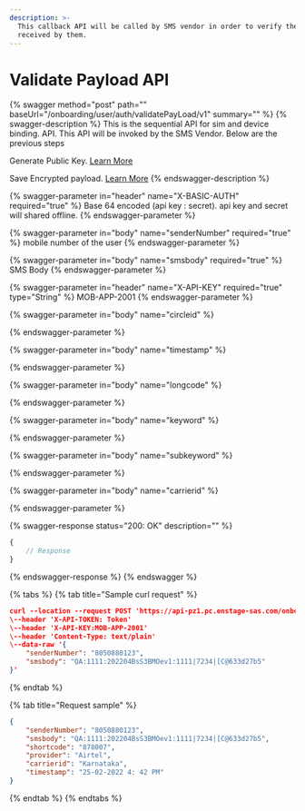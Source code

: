 ```yaml
---
description: >-
  This callback API will be called by SMS vendor in order to verify the payload
  received by them.
---
```


# Validate Payload API



{% swagger method="post" path="" baseUrl="<domain>/onboarding/user/auth/validatePayLoad/v1" summary="" %}
{% swagger-description %}
This is the sequential API for sim and device binding. API. This API will be invoked by the SMS Vendor. Below are the previous steps

Generate Public Key. [Learn More](broken-reference)

Save Encrypted payload. [Learn More](save-encrypted-payload-api.md)
{% endswagger-description %}

{% swagger-parameter in="header" name="X-BASIC-AUTH" required="true" %}
Base 64 encoded (api key : secret). api key and secret will shared offline.
{% endswagger-parameter %}

{% swagger-parameter in="body" name="senderNumber" required="true" %}
mobile number of the user
{% endswagger-parameter %}

{% swagger-parameter in="body" name="smsbody" required="true" %}
SMS Body 
{% endswagger-parameter %}

{% swagger-parameter in="header" name="X-API-KEY" required="true" type="String" %}
MOB-APP-2001
{% endswagger-parameter %}

{% swagger-parameter in="body" name="circleid" %}

{% endswagger-parameter %}

{% swagger-parameter in="body" name="timestamp" %}

{% endswagger-parameter %}

{% swagger-parameter in="body" name="longcode" %}

{% endswagger-parameter %}

{% swagger-parameter in="body" name="keyword" %}

{% endswagger-parameter %}

{% swagger-parameter in="body" name="subkeyword" %}

{% endswagger-parameter %}

{% swagger-parameter in="body" name="carrierid" %}

{% endswagger-parameter %}

{% swagger-response status="200: OK" description="" %}
```javascript
{
    // Response
}
```
{% endswagger-response %}
{% endswagger %}

{% tabs %}
{% tab title="Sample curl request" %}
```json
curl --location --request POST 'https://api-pz1.pc.enstage-sas.com/onboarding/user/auth/validatePayLoad/v1' \
\--header 'X-API-TOKEN: Token'
\--header 'X-API-KEY:MOB-APP-2001'
\--header 'Content-Type: text/plain'
\--data-raw '{
    "senderNumber": "8050880123",
    "smsbody": "QA:1111:202204BsS3BMOev1:1111|7234|[C@633d27b5"
}'
```
{% endtab %}

{% tab title="Request sample" %}
```json
{
    "senderNumber": "8050880123",
    "smsbody": "QA:1111:202204BsS3BMOev1:1111|7234|[C@633d27b5",
    "shortcode": "878007",
    "provider": "Airtel",
    "carrierid": "Karnataka",
    "timestamp": "25-02-2022 4: 42 PM"
}
```
{% endtab %}
{% endtabs %}

